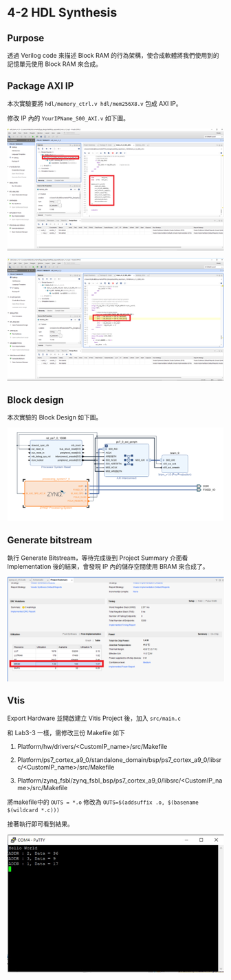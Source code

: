 4-2 HDL Synthesis
=================

## Purpose

透過 Verilog code 來描述 Block RAM 的行為架構，使合成軟體將我們使用到的記憶單元使用 Block RAM 來合成。

## Package AXI IP

本次實驗要將 `hdl/memory_ctrl.v hdl/mem256X8.v` 包成 AXI IP。

修改 IP 內的 `YourIPName_S00_AXI.v` 如下圖。

![axi_ip](images/axi_ip_1.png)  

![axi_ip](images/axi_ip_2.png)  

## Block design

本次實驗的 Block Design 如下圖。

![block_design](images/block_design.png)

## Generate bitstream

執行 Generate Bitstream，等待完成後到 Project Summary 介面看 Implementation 後的結果，會發現 IP 內的儲存空間使用 BRAM 來合成了。

![implementation](images/implementation.png)

## Vtis

Export Hardware 並開啟建立 Vitis Project 後，加入 `src/main.c`

和 Lab3-3 一樣，需修改三份 Makefile 如下

1. Platform/hw/drivers/<CustomIP_name>/src/Makefile

2. Platform/ps7_cortex_a9_0/standalone_domain/bsp/ps7_cortex_a9_0/libsrc/<CustomIP_name>/src/Makefile

3. Platform/zynq_fsbl/zynq_fsbl_bsp/ps7_cortex_a9_0/libsrc/<CustomIP_name>/src/Makefile

將makefile中的 `OUTS = *.o` 修改為 `OUTS=$(addsuffix .o, $(basename $(wildcard *.c)))`

接著執行即可看到結果。

![Result](images/result.jpg)
